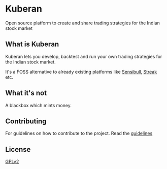 # Kuberan
Open source platform to create and share trading strategies for the Indian stock market

## What is Kuberan
Kuberan lets you develop, backtest and run your own trading strategies for the Indian stock market.

It's a FOSS alternative to already existing platforms like [Sensibull](https://sensibull.com/), [Streak](https://www.streak.tech/home) etc.

## What it's not
A blackbox which mints money.

## Contributing
For guidelines on how to contribute to the project. Read the [guidelines](https://github.com/sreeharin/kuberan/blob/main/CONTRIBUTING.md)

## License
[GPLv2](https://github.com/sreeharin/kuberan/blob/main/LICENSE)

